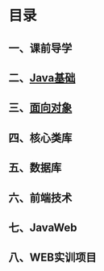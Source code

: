# 目录

## 一、课前导学

## 二、[Java基础](./02-basic-java/README.md)

## 三、[面向对象](./03-oop/README.md)

## 四、核心类库

## 五、数据库

## 六、前端技术

## 七、JavaWeb

## 八、WEB实训项目

